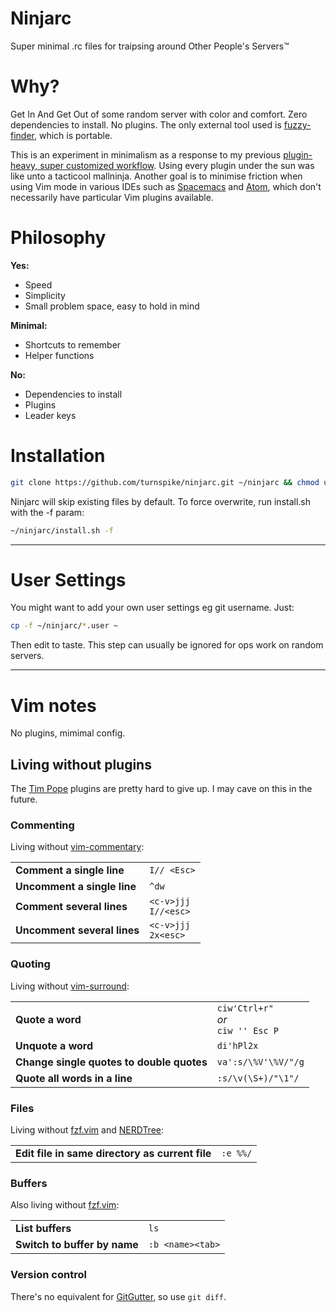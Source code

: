 # Ninjarc
Super minimal .rc files for traipsing around Other People's Servers™

# Why?

Get In And Get Out of some random server with color and comfort. Zero dependencies to install. No plugins. The only external tool used is [fuzzy-finder](https://github.com/junegunn/fzf/), which is portable.

This is an experiment in minimalism as a response to my previous [plugin-heavy, super customized workflow](https://github.com/turnspike/aetherwolf). Using every plugin under the sun was like unto a tacticool mallninja. Another goal is to minimise friction when using Vim mode in various IDEs such as [Spacemacs](http://spacemacs.org) and [Atom](https://atom.io), which don't necessarily have particular Vim plugins available. 

# Philosophy

**Yes:**
- Speed
- Simplicity
- Small problem space, easy to hold in mind

**Minimal:**
- Shortcuts to remember
- Helper functions

**No:**
- Dependencies to install
- Plugins
- Leader keys

# Installation
```sh
git clone https://github.com/turnspike/ninjarc.git ~/ninjarc && chmod u+x ~/ninjarc/install.sh && ~/ninjarc/install.sh
```

Ninjarc will skip existing files by default. To force overwrite, run install.sh with the -f param:
```sh
~/ninjarc/install.sh -f
```

---

# User Settings

You might want to add your own user settings eg git username. Just:
```sh
cp -f ~/ninjarc/*.user ~
```

Then edit to taste. This step can usually be ignored for ops work on random servers.

---

# Vim notes

No plugins, mimimal config.

## Living without plugins

The [Tim Pope](https://github.com/tpope) plugins are pretty hard to give up. I may cave on this in the future.

### Commenting
Living without [vim-commentary](https://github.com/tpope/vim-commentary):

| | |
|-|-|
| **Comment a single line** | `I// <Esc>` |
| **Uncomment a single line** | `^dw` |
| **Comment several lines** | `<c-v>jjj` <br> `I//<esc>` |
| **Uncomment several lines** | `<c-v>jjj` <br> `2x<esc>` |

### Quoting
Living without [vim-surround](https://github.com/tpope/vim-surround):

| | |
|-|-|
| **Quote a word** | `ciw'Ctrl+r"` <br> *or* <br> `ciw '' Esc P` |
| **Unquote a word** | `di'hPl2x` |
| **Change single quotes to double quotes** | `va':s/\%V'\%V/"/g` |
| **Quote all words in a line** | `:s/\v(\S+)/"\1"/` |

### Files
Living without [fzf.vim](https://github.com/junegunn/fzf.vim) and [NERDTree](https://github.com/scrooloose/nerdtree):

| | |
|-|-|
| **Edit file in same directory as current file** | `:e %%/` |

### Buffers
Also living without [fzf.vim](https://github.com/junegunn/fzf.vim):

| | |
|-|-|
| **List buffers** | `ls` |
| **Switch to buffer by name** | `:b <name><tab>` |

### Version control
There's no equivalent for [GitGutter](https://github.com/airblade/vim-gitgutter), so use `git diff`.
